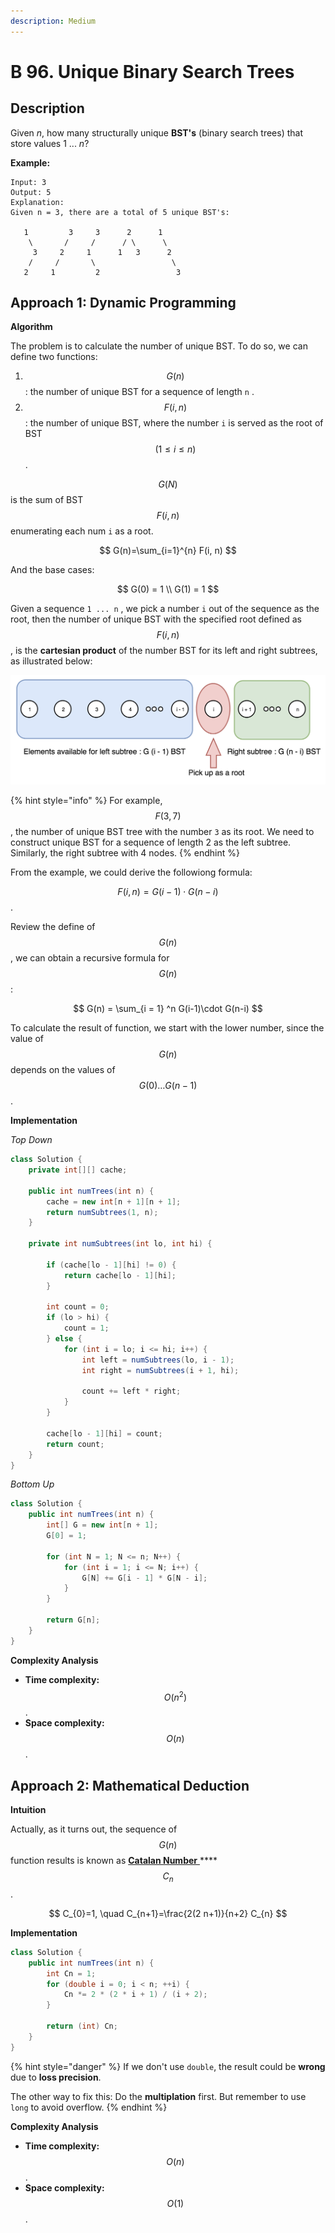 ```yaml
---
description: Medium
---
```


# B 96. Unique Binary Search Trees

## Description

Given _n_, how many structurally unique **BST's** \(binary search trees\) that store values 1 ... _n_?

**Example:**

```text
Input: 3
Output: 5
Explanation:
Given n = 3, there are a total of 5 unique BST's:

   1         3     3      2      1
    \       /     /      / \      \
     3     2     1      1   3      2
    /     /       \                 \
   2     1         2                 3
```

## Approach 1: Dynamic Programming

**Algorithm**

The problem is to calculate the number of unique BST. To do so, we can define two functions:

1. $$G(n)$$: the number of unique BST for a sequence of length `n` .
2. $$F(i, n)$$: the number of unique BST, where the number `i` is served as the root of BST $$(1 \leq i\leq n)$$.

$$G(N)$$ is the sum of BST $$F(i, n)$$ enumerating each num `i` as a root.

$$
G(n)=\sum_{i=1}^{n} F(i, n)
$$

And the base cases:

$$
G(0) = 1 \\ G(1) = 1
$$

Given a sequence `1 ... n` , we pick a number `i` out of the sequence as the root, then the number of unique BST with the specified root defined as $$F(i, n)$$, is the **cartesian product** of the number BST for its left and right subtrees, as illustrated below:

![](../../../.gitbook/assets/image%20%28132%29.png)

{% hint style="info" %}
For example, $$F(3, 7)$$, the number of unique BST tree with the number `3` as its root. We need to construct unique BST for a sequence of length 2 as the left subtree. Similarly, the right subtree with 4 nodes.
{% endhint %}

From the example, we could derive the followiong formula:

$$F(i, n) = G(i - 1)\cdot G(n- i)$$.

Review the define of $$G(n)$$, we can obtain a recursive formula for $$G(n)$$:

$$
G(n) = \sum_{i = 1} ^n G(i-1)\cdot G(n-i)
$$

To calculate the result of function, we start with the lower number, since the value of $$G(n)$$ depends on the values of $$G(0) \dots G(n - 1)$$.

**Implementation**

_Top Down_

```java
class Solution {
    private int[][] cache;

    public int numTrees(int n) {
        cache = new int[n + 1][n + 1];
        return numSubtrees(1, n);
    }

    private int numSubtrees(int lo, int hi) {

        if (cache[lo - 1][hi] != 0) {
            return cache[lo - 1][hi];
        }

        int count = 0;
        if (lo > hi) {
            count = 1;
        } else {
            for (int i = lo; i <= hi; i++) {
                int left = numSubtrees(lo, i - 1);
                int right = numSubtrees(i + 1, hi);

                count += left * right;
            }
        }

        cache[lo - 1][hi] = count;
        return count;
    }
}
```

_Bottom Up_

```java
class Solution {
    public int numTrees(int n) {
        int[] G = new int[n + 1];
        G[0] = 1;

        for (int N = 1; N <= n; N++) {
            for (int i = 1; i <= N; i++) {
                G[N] += G[i - 1] * G[N - i];
            }
        }

        return G[n];
    }
}
```

**Complexity Analysis**

* **Time complexity:** $$O(n^2)$$.
* **Space complexity:** $$O(n)$$.

## Approach 2: Mathematical Deduction

**Intuition**

Actually, as it turns out, the sequence of $$G(n)$$ function results is known as [**Catalan Number** ](../../../mathematics/inbox/catalan-number.md)\*\*\*\*$$C_n$$.

$$
C_{0}=1, \quad C_{n+1}=\frac{2(2 n+1)}{n+2} C_{n}
$$

**Implementation**

```java
class Solution {
    public int numTrees(int n) {
        int Cn = 1;
        for (double i = 0; i < n; ++i) {
            Cn *= 2 * (2 * i + 1) / (i + 2);
        }

        return (int) Cn;
    }
}
```

{% hint style="danger" %}
If we don't use `double`, the result could be **wrong** due to **loss precision**.

The other way to fix this: Do the **multiplation** first. But remember to use `long` to avoid overflow.
{% endhint %}



**Complexity Analysis**

* **Time complexity:** $$O(n)$$.
* **Space complexity:** $$O(1)$$.

